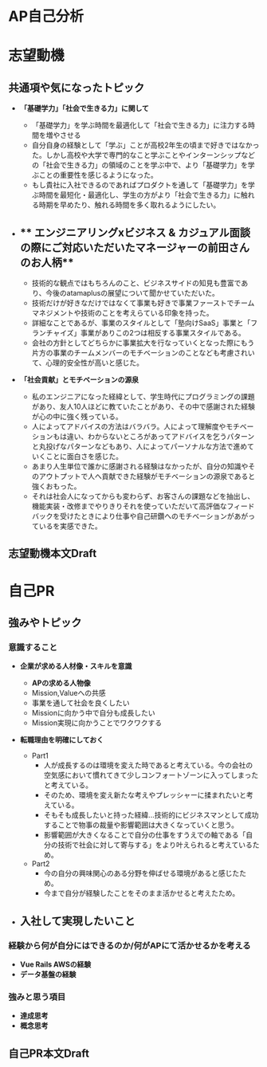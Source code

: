 # AP自己分析

# 志望動機

## 共通項や気になったトピック

- **「基礎学力」「社会で生きる力」に関して**
  - 「基礎学力」を学ぶ時間を最適化して「社会で生きる力」に注力する時間を増やさせる
  - 自分自身の経験として「学ぶ」ことが高校2年生の頃まで好きではなかった。しかし高校や大学で専門的なこと学ぶことやインターンシップなどの「社会で生きる力」の領域のことを学ぶ中で、より「基礎学力」を学ぶことの重要性を感じるようになった。
  - もし貴社に入社できるのであればプロダクトを通して「基礎学力」を学ぶ時間を最短化・最適化し、学生の方がより「社会で生きる力」に触れる時期を早めたり、触れる時間を多く取れるようにしたい。
    
- ** エンジニアリングxビジネス & カジュアル面談の際にご対応いただいたマネージャーの前田さんのお人柄**
  - 
  - 技術的な観点ではもちろんのこと、ビジネスサイドの知見も豊富であり、今後のatamaplusの展望について聞かせていただいた。
  - 技術だけが好きなだけではなくて事業も好きで事業ファーストでチームマネジメントや技術のことを考えらている印象を持った。
  - 詳細なことであるが、事業のスタイルとして「塾向けSaaS」事業と「フランチャイズ」事業がありこの2つは相反する事業スタイルである。
  - 会社の方針としてどちらかに事業拡大を行なっていくとなった際にもう片方の事業のチームメンバーのモチベーションのことなども考慮されいて、心理的安全性が高いと感じた。
    
- **「社会貢献」とモチベーションの源泉**
  - 私のエンジニアになった経緯として、学生時代にプログラミングの課題があり、友人10人ほどに教ていたことがあり、その中で感謝された経験が心の中に強く残っている。
  - 人によってアドバイスの方法はバラバラ。人によって理解度やモチベーションもは違い、わからないところがあってアドバイスを乞うパターンと丸投げなパターンなどもあり、人によってパーソナルな方法で進めていくことに面白さを感じた。
  - あまり人生単位で誰かに感謝される経験はなかったが、自分の知識やそのアウトプットで人へ貢献できた経験がモチベーションの源泉であると強くおもった。
  - それは社会人になってからも変わらず、お客さんの課題などを抽出し、機能実装・改修までやりきりそれを使っていただいて高評価なフィードバックを受けたときにより仕事や自己研鑽へのモチベーションがあがっているを実感できた。

## 志望動機本文Draft

# 自己PR

## 強みやトピック
### 意識すること
- **企業が求める人材像・スキルを意識**
  - **APの求める人物像**
   - Mission,Valueへの共感
   - 事業を通して社会を良くしたい
   - Missionに向かう中で自分も成長したい
   - Mission実現に向かうことでワクワクする
  
- **転職理由を明確にしておく**
  - Part1
    - 人が成長するのは環境を変えた時であると考えている。今の会社の空気感において慣れてきて少しコンフォートゾーンに入ってしまったと考えている。
    - そのため、環境を変え新たな考えやプレッシャーに揉まれたいと考えている。
    - そもそも成長したいと持った経緯...技術的にビジネスマンとして成功することで物事の裁量や影響範囲は大きくなっていくと思う。
    - 影響範囲が大きくなることで自分の仕事をすうえでの軸である「自分の技術で社会に対して寄与する」をより叶えられると考えているため。
  - Part2
    - 今の自分の興味関心のある分野を伸ばせる環境があると感じたため。
    - 今まで自分が経験したことをそのまま活かせると考えたため。

- **入社して実現したいこと**
  -  

### 経験から何が自分にはできるのか/何がAPにて活かせるかを考える
- **Vue Rails AWSの経験**
- **データ基盤の経験**

### 強みと思う項目
- **達成思考**
- **概念思考**


## 自己PR本文Draft
